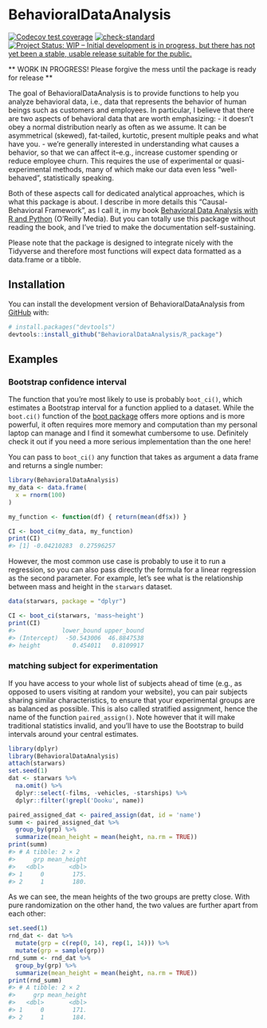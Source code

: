 
<!-- README.md is generated from README.Rmd. Please edit that file -->

# BehavioralDataAnalysis

<!-- badges: start -->

[![Codecov test
coverage](https://codecov.io/gh/BehavioralDataAnalysis/R_package/branch/main/graph/badge.svg)](https://app.codecov.io/gh/BehavioralDataAnalysis/R_package?branch=main)
[![check-standard](https://github.com/BehavioralDataAnalysis/R_package/actions/workflows/check-standard.yaml/badge.svg)](https://github.com/BehavioralDataAnalysis/R_package/actions/workflows/check-standard.yaml)
[![Project Status: WIP – Initial development is in progress, but there
has not yet been a stable, usable release suitable for the
public.](https://www.repostatus.org/badges/latest/wip.svg)](https://www.repostatus.org/#wip)

<!-- badges: end -->

\*\* WORK IN PROGRESS! Please forgive the mess until the package is
ready for release \*\*

The goal of BehavioralDataAnalysis is to provide functions to help you
analyze behavioral data, i.e., data that represents the behavior of
human beings such as customers and employees. In particular, I believe
that there are two aspects of behavioral data that are worth
emphasizing: - it doesn’t obey a normal distribution nearly as often as
we assume. It can be asymmetrical (skewed), fat-tailed, kurtotic,
present multiple peaks and what have you. - we’re generally interested
in understanding what causes a behavior, so that we can affect it–e.g.,
increase customer spending or reduce employee churn. This requires the
use of experimental or quasi-experimental methods, many of which make
our data even less “well-behaved”, statistically speaking.

Both of these aspects call for dedicated analytical approaches, which is
what this package is about. I describe in more details this
“Causal-Behavioral Framework”, as I call it, in my book [Behavioral Data
Analysis with R and
Python](https://smile.amazon.com/Behavioral-Data-Analysis-Python-Customer-Driven-ebook/dp/B0979QYPWD/)
(O’Reilly Media). But you can totally use this package without reading
the book, and I’ve tried to make the documentation self-sustaining.

Please note that the package is designed to integrate nicely with the
Tidyverse and therefore most functions will expect data formatted as a
data.frame or a tibble.

## Installation

You can install the development version of BehavioralDataAnalysis from
[GitHub](https://github.com/) with:

``` r
# install.packages("devtools")
devtools::install_github("BehavioralDataAnalysis/R_package")
```

## Examples

### Bootstrap confidence interval

The function that you’re most likely to use is probably `boot_ci()`,
which estimates a Bootstrap interval for a function applied to a
dataset. While the `boot.ci()` function of the [boot
package]('https://cran.r-project.org/web/packages/boot/index.html')
offers more options and is more powerful, it often requires more memory
and computation than my personal laptop can manage and I find it
somewhat cumbersome to use. Definitely check it out if you need a more
serious implementation than the one here!

You can pass to `boot_ci()` any function that takes as argument a data
frame and returns a single number:

``` r
library(BehavioralDataAnalysis)
my_data <- data.frame(
  x = rnorm(100)
)

my_function <- function(df) { return(mean(df$x)) }

CI <- boot_ci(my_data, my_function)
print(CI)
#> [1] -0.04210283  0.27596257
```

However, the most common use case is probably to use it to run a
regression, so you can also pass directly the formula for a linear
regression as the second parameter. For example, let’s see what is the
relationship between mass and height in the `starwars` dataset.

``` r
data(starwars, package = "dplyr")

CI <- boot_ci(starwars, 'mass~height')
print(CI)
#>             lower_bound upper_bound
#> (Intercept)  -50.543006  46.8847538
#> height         0.454011   0.8109917
```

### matching subject for experimentation

If you have access to your whole list of subjects ahead of time (e.g.,
as opposed to users visiting at random your website), you can pair
subjects sharing similar characteristics, to ensure that your
experimental groups are as balanced as possible. This is also called
stratified assignment, hence the name of the function `paired_assign()`.
Note however that it will make traditional statistics invalid, and
you’ll have to use the Bootstrap to build intervals around your central
estimates.

``` r
library(dplyr)
library(BehavioralDataAnalysis)
attach(starwars)
set.seed(1)
dat <- starwars %>%
  na.omit() %>%
  dplyr::select(-films, -vehicles, -starships) %>%
  dplyr::filter(!grepl('Dooku', name))

paired_assigned_dat <- paired_assign(dat, id = 'name')
summ <- paired_assigned_dat %>% 
  group_by(grp) %>% 
  summarize(mean_height = mean(height, na.rm = TRUE))
print(summ)
#> # A tibble: 2 × 2
#>     grp mean_height
#>   <dbl>       <dbl>
#> 1     0        175.
#> 2     1        180.
```

As we can see, the mean heights of the two groups are pretty close. With
pure randomization on the other hand, the two values are further apart
from each other:

``` r
set.seed(1)
rnd_dat <- dat %>%
  mutate(grp = c(rep(0, 14), rep(1, 14))) %>%
  mutate(grp = sample(grp))
rnd_summ <- rnd_dat %>% 
  group_by(grp) %>% 
  summarize(mean_height = mean(height, na.rm = TRUE))
print(rnd_summ)
#> # A tibble: 2 × 2
#>     grp mean_height
#>   <dbl>       <dbl>
#> 1     0        171.
#> 2     1        184.
```
